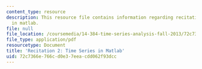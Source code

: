 ```yaml
---
content_type: resource
description: This resource file contains information regarding recitation 2 time series
  in matlab.
file: null
file_location: /coursemedia/14-384-time-series-analysis-fall-2013/72c7366e766cd0e37eeacdd062f93dcc_MIT14_384F13_rec2matlab.pdf
file_type: application/pdf
resourcetype: Document
title: 'Recitation 2: Time Series in Matlab'
uid: 72c7366e-766c-d0e3-7eea-cdd062f93dcc
---
```


